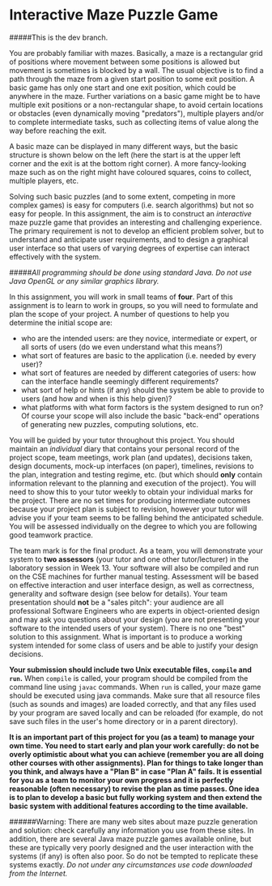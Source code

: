 Interactive Maze Puzzle Game
==============

#####This is the dev branch.

You are probably familiar with mazes. Basically, a maze is a rectangular grid of positions where movement between some positions is allowed but movement is sometimes is blocked by a wall. The usual objective is to find a path through the maze from a given start position to some exit position. A basic game has only one start and one exit position, which could be anywhere in the maze. Further variations on a basic game might be to have multiple exit positions or a non-rectangular shape, to avoid certain locations or obstacles (even dynamically moving "predators"), multiple players and/or to complete intermediate tasks, such as collecting items of value along the way before reaching the exit.

A basic maze can be displayed in many different ways, but the basic structure is shown below on the left (here the start is at the upper left corner and the exit is at the bottom right corner). A more fancy-looking maze such as on the right might have coloured squares, coins to collect, multiple players, etc.

Solving such basic puzzles (and to some extent, competing in more complex games) is easy for computers (i.e. search algorithms) but not so easy for people. In this assignment, the aim is to construct an *interactive* maze puzzle game that provides an interesting and challenging experience. The primary requirement is not to develop an efficient problem solver, but to understand and anticipate user requirements, and to design a graphical user interface so that users of varying degrees of expertise can interact effectively with the system.

#####*All programming should be done using standard Java. Do not use Java OpenGL or any similar graphics library.*

In this assignment, you will work in small teams of **four**. Part of this assignment is to learn to work in groups, so you will need to formulate and plan the scope of your project. A number of questions to help you determine the initial scope are:
* who are the intended users: are they novice, intermediate or expert, or all sorts of users (do we even understand what this means?)
* what sort of features are basic to the application (i.e. needed by every user)?
* what sort of features are needed by different categories of users: how can the interface handle seemingly different requirements?
* what sort of help or hints (if any) should the system be able to provide to users (and how and when is this help given)?
* what platforms with what form factors is the system designed to run on?
Of course your scope will also include the basic "back-end" operations of generating new puzzles, computing solutions, etc.

You will be guided by your tutor throughout this project. You should maintain an *individual* diary that contains your personal record of the project scope, team meetings, work plan (and updates), decisions taken, design documents, mock-up interfaces (on paper), timelines, revisions to the plan, integration and testing regime, etc. (but which should **only** contain information relevant to the planning and execution of the project). You will need to show this to your tutor weekly to obtain your individual marks for the project. There are no set times for producing intermediate outcomes because your project plan is subject to revision, however your tutor will advise you if your team seems to be falling behind the anticipated schedule. You will be assessed individually on the degree to which you are following good teamwork practice.

The team mark is for the final product. As a team, you will demonstrate your system to **two assessors** (your tutor and one other tutor/lecturer) in the laboratory session in Week 13. Your software will also be compiled and run on the CSE machines for further manual testing. Assessment will be based on effective interaction and user interface design, as well as correctness, generality and software design (see below for details). Your team presentation should **not** be a "sales pitch": your audience are all professional Software Engineers who are experts in object-oriented design and may ask you questions about your design (you are not presenting your software to the intended users of your system). There is no one "best" solution to this assignment. What is important is to produce a working system intended for some class of users and be able to justify your design decisions.

**Your submission should include two Unix executable files, `compile` and `run`.** When `compile` is called, your program should be compiled from the command line using `javac` commands. When `run` is called, your maze game should be executed using java commands. Make sure that all resource files (such as sounds and images) are loaded correctly, and that any files used by your program are saved locally and can be reloaded (for example, do not save such files in the user's home directory or in a parent directory).

**It is an important part of this project for you (as a team) to manage your own time. You need to start early and plan your work carefully: do not be overly optimistic about what you can achieve (remember you are all doing other courses with other assignments). Plan for things to take longer than you think, and always have a "Plan B" in case "Plan A" fails. It is essential for you as a team to monitor your own progress and it is perfectly reasonable (often necessary) to revise the plan as time passes. One idea is to plan to develop a basic but fully working system and then extend the basic system with additional features according to the time available.**

######Warning: There are many web sites about maze puzzle generation and solution: check carefully any information you use from these sites. In addition, there are several Java maze puzzle games available online, but these are typically very poorly designed and the user interaction with the systems (if any) is often also poor. So do not be tempted to replicate these systems exactly. *Do not under any circumstances use code downloaded from the Internet.*
